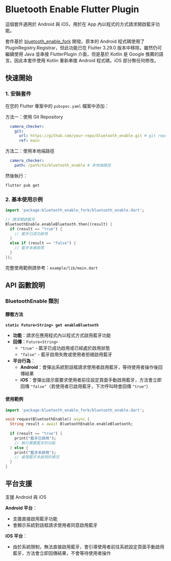 # Bluetooth Enable Flutter Plugin


這個套件適用於 Android 與 iOS，用於在 App 內以程式的方式請求開啟藍牙功能。

套件基於 [bluetooth_enable_fork](https://github.com/Alystrasz/bluetooth_enable_fork) 開發。原本的 Android 程式碼使用了 PluginRegistry.Registrar，但此功能已在 Flutter 3.29.0 版本中移除。雖然仍可繼續使用 Java 並串接 FlutterPlugin 介面，但是基於 Kotlin 是 Google 推薦的語言。因此本套件使用 Kotlin 重新串接 Android 程式碼，iOS 部分無任何修改。

## 快速開始

### 1. 安裝套件

在您的 Flutter 專案中的 `pubspec.yaml` 檔案中添加：

方法一：使用 Git Repository
```yaml
  camera_checker:
    git:
      url: https://github.com/your-repo/bluetooth_enable.git # git repository 路徑
      ref: main
```

方法二：使用本地端路徑
```yaml
  camera_checker:
    path: /path/to/bluetooth_enable # 本地端路徑
```

然後執行：
```bash
flutter pub get
```

### 2. 基本使用示例

```dart
import 'package:bluetooth_enable_fork/bluetooth_enable.dart';

// 請求開啟藍牙
BluetoothEnable.enableBluetooth.then((result) {
  if (result == "true") {
    // 藍牙已成功啟用
  }
  else if (result == "false") {
    // 藍牙未被啟用
  }
});
```

完整使用範例請參考：`example/lib/main.dart`

## API 函數說明

### BluetoothEnable 類別

#### 靜態方法

**`static Future<String> get enableBluetooth`**
- **功能**：請求在應用程式內以程式方式啟用藍牙功能
- **回傳**：`Future<String>`
  - `"true"` - 藍牙已成功啟用或已經處於啟用狀態
  - `"false"` - 藍牙啟用失敗或使用者拒絕啟用藍牙
- **平台行為**：
  - **Android**：會彈出系統對話框請求使用者啟用藍牙，等待使用者操作後回傳結果
  - **iOS**：會彈出提示窗要求使用者前往設定頁面手動啟用藍牙，方法會立即回傳 `"false"`（若使用者已啟用藍牙，下次呼叫時會回傳 `"true"`）

#### 使用範例
```dart
import 'package:bluetooth_enable_fork/bluetooth_enable.dart';

void requestBluetoothEnable() async {
  String result = await BluetoothEnable.enableBluetooth;
  
  if (result == "true") {
    print("藍牙已啟用");
    // 執行需要藍牙的功能
  } else {
    print("藍牙未啟用");
    // 處理藍牙未啟用的情況
  }
}
```

## 平台支援
支援 Android 與 iOS

**Android 平台**：
- 支援直接啟用藍牙功能
- 會顯示系統對話框請求使用者同意啟用藍牙

**iOS 平台**：
- 由於系統限制，無法直接啟用藍牙，會引導使用者前往系統設定頁面手動啟用藍牙，方法會立即回傳結果，不會等待使用者操作